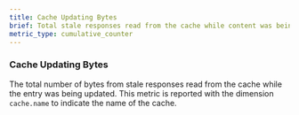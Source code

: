 ```yaml
---
title: Cache Updating Bytes
brief: Total stale responses read from the cache while content was being updated
metric_type: cumulative_counter
---
```

### Cache Updating Bytes
The total number of bytes from stale responses read from the cache while the entry was being updated.
This metric is reported with the dimension `cache.name` to indicate the name of the cache.
